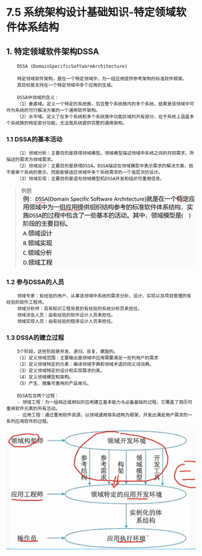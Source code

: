 # 7.5 系统架构设计基础知识-特定领域软件体系结构

## 1. 特定领域软件架构DSSA

        DSSA (DomainSpecificSoftwareArchitecture)

        特定领域软件架构，是在一个特定领域中，为一组应用提供参考架构的标准软件框架。
        其目标是支持在一个特定领域中多个应用的生成。

        DSSA中领域的含义：
        （1）垂直域。定义一个特定的系统族，包含整个系统族内的多个系统，结果是该领域中可作为系统的可行解决方案的一个通用软件架构。
        （2）水平域。定义了在多个系统和多个系统族中功能区域的共有部分，在子系统上涵盖多个系统族的特定部分功能，无法我系统提供完整的通用架构。

### 1.1 DSSA的基本活动

        （1）领域分析：主要目的是获得领域模型。领域模型描述领域中系统之间的共同需求，所描述的需求为领域需求。
        （2）领域设计：主要目的是获得DSSA。DSSA描述在领域模型中表示需求的解决方案，他不是单个系统的表示，而是能够适应领域中多个系统需求的一个高层次的设计。
        （3）领域实现：主要目的是语句领域模型机DSSA开发和组织可重用信息。

> 例题
![image.png](source/image/7.5-01.png)

### 1.2 参与DSSA的人员

        领域专家：有经验的用户、从事该领域中系统的需求分析、设计、实现以及项目管理的有经验的软件工程师。
        领域分析师：具有知识工程背景的有经验的系统分析员来担任。
        领域涉及人员：由有经验的软件设计人员来担任。
        领域实现人员：由有经验的程序设计人员来担任。

### 1.3 DSSA的建立过程

        5个阶段，这些阶段是并发、递归、反复、螺旋的。
        （1）定义领域范围：主要输出是领域中应用需要满足一些列用户的需求
        （2）定义领域特定的元素：编译领域字典和领域术语的同义词词典。
        （3）定义领域特定的设计和实现需求约束。
        （4）定义领域模型和架构。
        （5）产生、搜集可重用的产品单元。

        DSSA包含两个过程：
        - 领域工程：为一组相近或相似的应用建立基本能力与必备基础的过程，它覆盖了简历可重用软件元素的所有活动。
        - 应用工程：通过重用软件资源，以领域通用体系结构为框架，开发出满足用户需求的一系列应用软件的过程。

![image.png](source/image/7.5-02.png)


